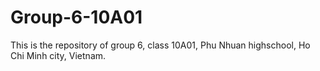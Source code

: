 # Group-6-10A01
This is the repository of group 6, class 10A01, Phu Nhuan highschool, Ho Chi Minh city, Vietnam.
